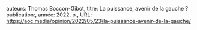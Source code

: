 auteurs: Thomas Boccon-Gibot, 
titre: La puissance, avenir de la gauche ?
publication:, 
année: 2022, 
p.,
URL: https://aoc.media/opinion/2022/05/23/la-puissance-avenir-de-la-gauche/

